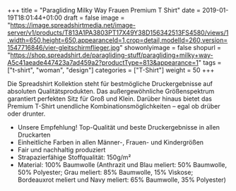 +++
title = "Paragliding Milky Way Frauen Premium T Shirt"
date = 2019-01-19T18:01:44+01:00
draft = false
image = "https://image.spreadshirtmedia.net/image-server/v1/products/T813A1PA3803PT17X49Y38D156342513FS4580/views/1,width=650,height=650,appearanceId=1,crop=detail,modelId=260,version=1547716846/vier-gleitschirmflieger.jpg"
showonlyimage = false
shopurl = "https://shop.spreadshirt.de/paragliding-stuff/paragliding+milky+way-A5c41aeade447423a7ad459a2?productType=813&appearance=1"
tags = ["t-shirt", "woman", "design"]
categories = ["T-Shirt"]
weight = 50
+++

Die Spreadshirt Kollektion steht f&#xFC;r bestm&#xF6;gliche Druckergebnisse auf absoluten Qualit&#xE4;tsprodukten. Das au&#xDF;ergew&#xF6;hnliche Gr&#xF6;&#xDF;enspektrum garantiert perfekten Sitz f&#xFC;r Gro&#xDF; und Klein. 
Dar&#xFC;ber hinaus bietet das Premium T-Shirt unendliche Kombinationsm&#xF6;glichkeiten &#x2013; egal ob dr&#xFC;ber oder drunter.
<ul class="listMCE">
<li>Unsere Empfehlung! Top-Qualit&#xE4;t und beste Druckergebnisse in allen Druckarten</li>
<li>Einheitliche Farben in allen M&#xE4;nner-, Frauen- und Kindergr&#xF6;&#xDF;en</li>
<li>Fair und nachhaltig produziert</li>
<li>Strapazierf&#xE4;hige Stoffqualit&#xE4;t: 150g/m&#xB2;</li>
<li>Material: 100% Baumwolle (Anthrazit und Blau meliert: 50% Baumwolle, 50% Polyester; Grau meliert: 85% Baumwolle, 15% Viskose; Bordeauxrot meliert und Navy meliert: 65% Baumwolle, 35% Polyester)</li>
</ul>